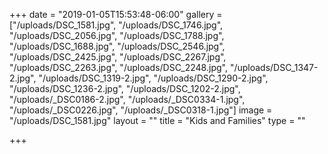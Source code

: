 +++
date = "2019-01-05T15:53:48-06:00"
gallery = ["/uploads/DSC_1581.jpg", "/uploads/DSC_1746.jpg", "/uploads/DSC_2056.jpg", "/uploads/DSC_1788.jpg", "/uploads/DSC_1688.jpg", "/uploads/DSC_2546.jpg", "/uploads/DSC_2425.jpg", "/uploads/DSC_2267.jpg", "/uploads/DSC_2263.jpg", "/uploads/DSC_2248.jpg", "/uploads/DSC_1347-2.jpg", "/uploads/DSC_1319-2.jpg", "/uploads/DSC_1290-2.jpg", "/uploads/DSC_1236-2.jpg", "/uploads/DSC_1202-2.jpg", "/uploads/_DSC0186-2.jpg", "/uploads/_DSC0334-1.jpg", "/uploads/_DSC0226.jpg", "/uploads/_DSC0318-1.jpg"]
image = "/uploads/DSC_1581.jpg"
layout = ""
title = "Kids and Families"
type = ""

+++
